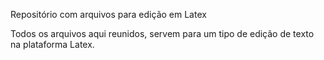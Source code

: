 Repositório com arquivos para edição em Latex

Todos os arquivos aqui reunidos, servem para um tipo de edição de texto na plataforma Latex.

